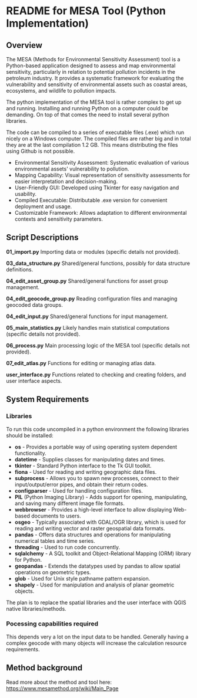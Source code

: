# README for MESA Tool (Python Implementation)

## Overview
The MESA (Methods for Environmental Sensitivity Assessment) tool is a Python-based application designed to assess and map environmental sensitivity, particularly in relation to potential pollution incidents in the petroleum industry. It provides a systematic framework for evaluating the vulnerability and sensitivity of environmental assets such as coastal areas, ecosystems, and wildlife to pollution impacts.

The python implementation of the MESA tool is rather complex to get up and running. Installing and running Python on a computer could be demanding. On top of that comes the need to install several python libraries. 

The code can be compiled to a series of executable files (.exe) which run nicely on a Windows computer. The compiled files are rather big and in total they are at the last compilation 1.2 GB. This means distributing the files using Github is not possible.

* Environmental Sensitivity Assessment: Systematic evaluation of various environmental assets' vulnerability to pollution.
* Mapping Capability: Visual representation of sensitivity assessments for easier interpretation and decision-making.
* User-Friendly GUI: Developed using Tkinter for easy navigation and usability.
* Compiled Executable: Distributable .exe version for convenient deployment and usage.
* Customizable Framework: Allows adaptation to different environmental contexts and sensitivity parameters.


## Script Descriptions

**01_import.py**
Importing data or modules (specific details not provided).

**03_data_structure.py**
Shared/general functions, possibly for data structure definitions.

**04_edit_asset_group.py**
Shared/general functions for asset group management.

**04_edit_geocode_group.py**
Reading configuration files and managing geocoded data groups.

**04_edit_input.py**
Shared/general functions for input management.

**05_main_statistics.py**
Likely handles main statistical computations (specific details not provided).

**06_process.py**
Main processing logic of the MESA tool (specific details not provided).

**07_edit_atlas.py**
Functions for editing or managing atlas data.

**user_interface.py**
Functions related to checking and creating folders, and user interface aspects.


## System Requirements

### Libraries
To run this code uncompiled in a python environment the following libraries should be installed:
+ **os** - Provides a portable way of using operating system dependent functionality.
+ **datetime** - Supplies classes for manipulating dates and times.
+ **tkinter** - Standard Python interface to the Tk GUI toolkit.
+ **fiona** - Used for reading and writing geographic data files.
+ **subprocess** - Allows you to spawn new processes, connect to their input/output/error pipes, and obtain their return codes.
+ **configparser** - Used for handling configuration files.
+ **PIL** (Python Imaging Library) - Adds support for opening, manipulating, and saving many different image file formats.
+ **webbrowser** - Provides a high-level interface to allow displaying Web-based documents to users.
+ **osgeo** - Typically associated with GDAL/OGR library, which is used for reading and writing vector and raster geospatial data formats.
+ **pandas** - Offers data structures and operations for manipulating numerical tables and time series.
+ **threading** - Used to run code concurrently.
+ **sqlalchemy** - A SQL toolkit and Object-Relational Mapping (ORM) library for Python.
+ **geopandas** - Extends the datatypes used by pandas to allow spatial operations on geometric types.
+ **glob** - Used for Unix style pathname pattern expansion.
+ **shapely** - Used for manipulation and analysis of planar geometric objects.

The plan is to replace the spatial libraries and the user interface with QGIS native libraries/methods.

### Pocessing capabilities required
This depends very a lot on the input data to be handled. Generally having a complex geocode with many objects will increase the calculation resource requirements.


## Method background
Read more about the method and tool here: https://www.mesamethod.org/wiki/Main_Page